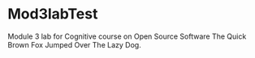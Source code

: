 # Mod3labTest
Module 3 lab for Cognitive course on Open Source Software
The Quick 
Brown Fox 
Jumped Over The Lazy Dog.


